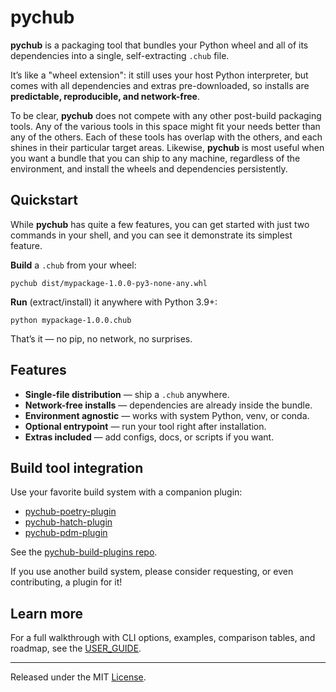 # pychub

**pychub** is a packaging tool that bundles your Python wheel and all of its
dependencies into a single, self-extracting `.chub` file.

It’s like a "wheel extension": it still uses your host Python interpreter, but
comes with all dependencies and extras pre-downloaded, so installs are
**predictable, reproducible, and network-free**.

To be clear, **pychub** does not compete with any other post-build packaging
tools. Any of the various tools in this space might fit your needs better than
any of the others. Each of these tools has overlap with the others, and each
shines in their particular target areas. Likewise, **pychub** is most useful
when you want a bundle that you can ship to any machine, regardless of the
environment, and install the wheels and dependencies persistently.

## Quickstart

While **pychub** has quite a few features, you can get started with just two
commands in your shell, and you can see it demonstrate its simplest feature.

**Build** a `.chub` from your wheel:

    pychub dist/mypackage-1.0.0-py3-none-any.whl

**Run** (extract/install) it anywhere with Python 3.9+:

    python mypackage-1.0.0.chub

That’s it — no pip, no network, no surprises.

## Features

- **Single-file distribution** — ship a `.chub` anywhere.
- **Network-free installs** — dependencies are already inside the bundle.
- **Environment agnostic** — works with system Python, venv, or conda.
- **Optional entrypoint** — run your tool right after installation.
- **Extras included** — add configs, docs, or scripts if you want.

## Build tool integration

Use your favorite build system with a companion plugin:

- [pychub-poetry-plugin](https://pypi.org/project/pychub-poetry-plugin/)
- [pychub-hatch-plugin](https://pypi.org/project/pychub-hatch-plugin/)
- [pychub-pdm-plugin](https://pypi.org/project/pychub-pdm-plugin/)

See the [pychub-build-plugins repo](https://github.com/Steve973/pychub-build-plugins).

If you use another build system, please consider requesting, or even contributing,
a plugin for it!

## Learn more

For a full walkthrough with CLI options, examples, comparison tables, and
roadmap, see the [USER_GUIDE](USER_GUIDE.md).

---

Released under the MIT [License](LICENSE).
